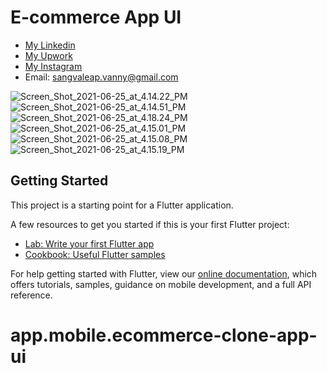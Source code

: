 # E-commerce App UI

- [My Linkedin](https://www.linkedin.com/in/sangvaleap-vanny-353b25aa/)
- [My Upwork](https://www.upwork.com/freelancers/~01482fe63544bbcb48)
- [My Instagram](https://www.instagram.com/sangvaleap.v/)
- Email: sangvaleap.vanny@gmail.com

![Screen_Shot_2021-06-25_at_4.14.22_PM](/uploads/1ef3e50474ca96b4a9ee3abcfb779665/Screen_Shot_2021-06-25_at_4.14.22_PM.png)
![Screen_Shot_2021-06-25_at_4.14.51_PM](/uploads/01f131ac20a173fe9fc761886f122979/Screen_Shot_2021-06-25_at_4.14.51_PM.png)
![Screen_Shot_2021-06-25_at_4.18.24_PM](/uploads/0b778e1d1cc240ff86947b4e09d7b7c3/Screen_Shot_2021-06-25_at_4.18.24_PM.png)
![Screen_Shot_2021-06-25_at_4.15.01_PM](/uploads/816d9aa7f55cb42579902d430909e453/Screen_Shot_2021-06-25_at_4.15.01_PM.png)
![Screen_Shot_2021-06-25_at_4.15.08_PM](/uploads/c3f3f67bf5fb1cefceaa79581edc91bb/Screen_Shot_2021-06-25_at_4.15.08_PM.png)
![Screen_Shot_2021-06-25_at_4.15.19_PM](/uploads/ac0d4dfe0918024fff3d40256a6e1dbc/Screen_Shot_2021-06-25_at_4.15.19_PM.png)

## Getting Started

This project is a starting point for a Flutter application.

A few resources to get you started if this is your first Flutter project:

- [Lab: Write your first Flutter app](https://flutter.dev/docs/get-started/codelab)
- [Cookbook: Useful Flutter samples](https://flutter.dev/docs/cookbook)

For help getting started with Flutter, view our
[online documentation](https://flutter.dev/docs), which offers tutorials,
samples, guidance on mobile development, and a full API reference.
# app.mobile.ecommerce-clone-app-ui
